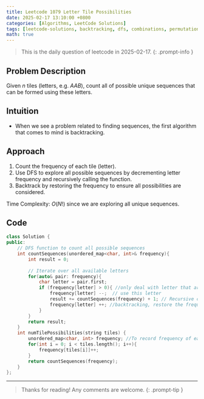 ```yaml
---
title: Leetcode 1079 Letter Tile Possibilities
date: 2025-02-17 13:10:00 +0800
categories: [Algorithms, LeetCode Solutions]
tags: [leetcode-solutions, backtracking, dfs, combinations, permutations]     # TAG names should always be lowercase
math: true
---
```

> This is the daily question of leetcode in 2025-02-17. 
{: .prompt-info }

## Problem Description

Given $n$ tiles (letters, e.g. $AAB$), count all of possible unique sequences that can be formed using these letters.



## Intuition

- When we see a problem related to finding sequences, the first algorithm that comes to mind is backtracking.



## Approach

1. Count the frequency of each tile (letter). 
2. Use DFS to explore all possible sequences by decrementing letter frequency and recursively calling the function.
3. Backtrack by restoring the frequency to ensure all possibilities are considered.

Time Complexity: $O(N!)$ since we are exploring all unique sequences.



## Code

```c++
class Solution {
public:
    // DFS function to count all possible sequences
    int countSequences(unordered_map<char, int>& frequency){
        int result = 0;
        
        // Iterate over all available letters
        for(auto& pair: frequency){
            char letter = pair.first;
            if (frequency[letter] > 0){ //only deal with letter that are still available
                frequency[letter] --;  // use this letter
                result += countSequences(frequency) + 1; // Recursive call and count this sequence
                frequency[letter] ++; //backtracking, restore the frequency of the letter
            }
        }
        return result;
    }
    int numTilePossibilities(string tiles) {
        unordered_map<char, int> frequency; //To record frequency of each letter
        for(int i = 0; i < tiles.length(); i++){
            frequency[tiles[i]]++;
        }
        return countSequences(frequency);
    }
};
```



---


> Thanks for reading! Any comments are welcome.
{: .prompt-tip }
